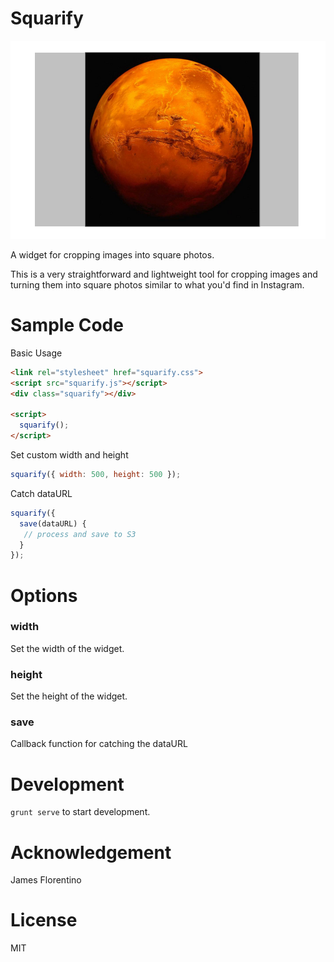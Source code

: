 # Squarify

![Preview](https://raw.githubusercontent.com/jamesflorentino/squarify/master/preview.png)

A widget for cropping images into square photos.

This is a very straightforward and lightweight tool for cropping images and turning them into square photos similar to what you'd find in Instagram.

# Sample Code

Basic Usage

```html
<link rel="stylesheet" href="squarify.css">
<script src="squarify.js"></script>
<div class="squarify"></div>

<script>
  squarify();
</script>
```

Set custom width and height

```javascript
squarify({ width: 500, height: 500 });
```

Catch dataURL

```javascript
squarify({
  save(dataURL) {
   // process and save to S3
  }
});
```

# Options

### width

Set the width of the widget.

### height

Set the height of the widget.

### save

Callback function for catching the dataURL


# Development

`grunt serve` to start development.

# Acknowledgement

James Florentino

# License

MIT
